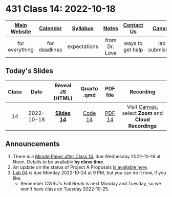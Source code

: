 # 431 Class 14: 2022-10-18

[Main Website](https://thomaselove.github.io/431-2022/) | [Calendar](https://thomaselove.github.io/431-2022/calendar.html) | [Syllabus](https://thomaselove.github.io/431-syllabus-2022/) | [Notes](https://thomaselove.github.io/431-notes/) | [Contact Us](https://thomaselove.github.io/431-2022/contact.html) | [Canvas](https://canvas.case.edu) | [Data and Code](https://github.com/THOMASELOVE/431-data)
:-----------: | :--------------: | :----------: | :---------: | :-------------: | :-----------: | :------------:
for everything | for deadlines | expectations | from Dr. Love | ways to get help | lab submission | for downloads

## Today's Slides

Class | Date | Reveal JS (HTML) | Quarto .qmd | PDF file | Recording
:---: | :--------: | :------: | :------: | :--------: | :-------------:
14 | 2022-10-18 | **[Slides 14](https://thomaselove.github.io/431-slides-2022/class14.html)** | [Code 14](https://thomaselove.github.io/431-slides-2022/class14.qmd) | [PDF 14](431%20Class%2014.pdf) | Visit [Canvas](https://canvas.case.edu/), select **Zoom** and **Cloud Recordings**

## Announcements

1. There is a [Minute Paper after Class 14](https://github.com/THOMASELOVE/431-minute-2022), due Wednesday 2022-10-19 at Noon. Details to be available **by class time**.
2. An update on the status of Project A Proposals [is available here](https://github.com/THOMASELOVE/431-classes-2022/blob/main/projectA/proposal_status.md).
3. [Lab 04](https://github.com/THOMASELOVE/431-labs-2022) is due Monday 2022-10-24 at 9 PM, but you can do it now, if you like. 
    - Remember CWRU's Fall Break is next Monday and Tuesday, so we won't have class on Tuesday 2022-10-25.

